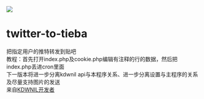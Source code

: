 ![](https://kdwnil.ml/favicon.ico)
# twitter-to-tieba
把指定用户的推特转发到贴吧<br />
教程：首先打开index.php及cookie.php编辑有注释的行的数据，然后把index.php丢进cron里面<br />
下一版本将进一步分离kdwnil api与本程序关系、进一步分离设置与主程序的关系及尽量支持图片的发送<br />
来自[KDWNIL开发者](https://kdwnil.ml/dev)
